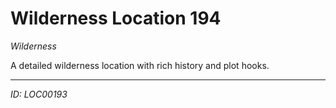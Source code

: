 # Wilderness Location 194

*Wilderness*

A detailed wilderness location with rich history and plot hooks.

---
*ID: LOC00193*